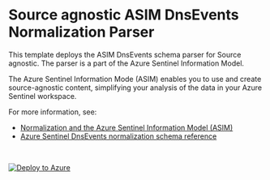 # Source agnostic ASIM DnsEvents Normalization Parser

This template deploys the ASIM DnsEvents schema parser for Source agnostic. The parser is a part of the Azure Sentinel Information Model.

The Azure Sentinel Information Mode (ASIM) enables you to use and create source-agnostic content, simplifying your analysis of the data in your Azure Sentinel workspace.

For more information, see:

- [Normalization and the Azure Sentinel Information Model (ASIM)](https://aka.ms/AzSentinelNormalization)
- [Azure Sentinel DnsEvents normalization schema reference](https://aka.ms/AzSentinelDnsEventsDoc)

<br>
 

[![Deploy to Azure](https://aka.ms/deploytoazurebutton)](https://portal.azure.com/#create/Microsoft.Template/uri/https%3A%2F%2Fraw.githubusercontent.com%2FAzure%2FAzure-Sentinel%2Fdev%2Fnormalization%2Fdns%2FparamParameters%2FParsers%2FASimDnsEvents%2FARM%2FASimDns%2FASimDns.json)
